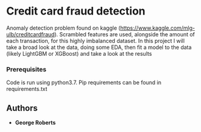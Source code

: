 # Credit card fraud detection
Anomaly detection problem found on kaggle (https://www.kaggle.com/mlg-ulb/creditcardfraud). Scrambled features are used, alongside the amount of each transaction, for this highly imbalanced dataset.
In this project I will take a broad look at the data, doing some EDA, then fit a model to the data (likely LightGBM or XGBoost) and take a look at the results

### Prerequisites

Code is run using python3.7. 
Pip requirements can be found in requirements.txt

## Authors

* **George Roberts**
